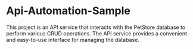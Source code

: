 # Api-Automation-Sample

This project is an API service that interacts with the PetStore database to perform various CRUD operations. The API service provides a convenient and easy-to-use interface for managing the database.

